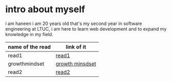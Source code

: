 
# intro about myself
i am haneen i am 20 years old that's my second year in software engineering at LTUC, i am here to learn web development and to expand my knowledge in my field.

name of the read | link of it 
 | ------------ | ------------- | 
 | read1 | [read1](https://haneen-izz.github.io/reading-notes/read1) | 
 | growthmindset | [growth minsdset](https://haneen-izz.github.io/reading-notes/growthmindset) |
 | read2 | [read2](https://haneen-izz.github.io/reading-notes/read2) |
 
 

